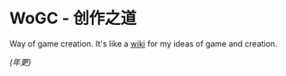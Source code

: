 # WoGC - 创作之道
Way of game creation. It's like a [wiki](https://github.com/LeoAtopos/wogc/wiki) for my ideas of game and creation.

*(年更)*
